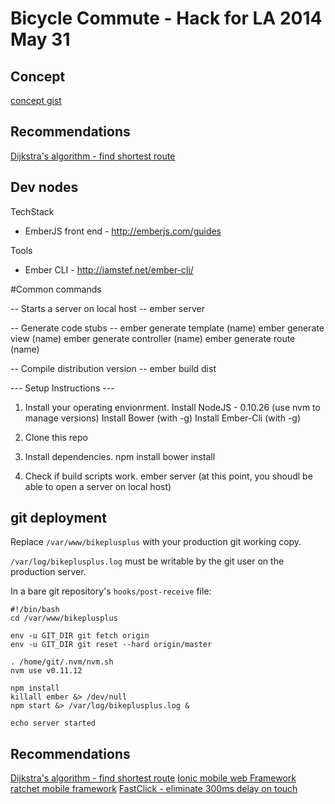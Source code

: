 # Bicycle Commute - Hack for LA 2014 May 31

## Concept

[concept gist](https://gist.github.com/monking/c0f68340eba759258d4b)

## Recommendations

[Dijkstra's algorithm - find shortest route](http://en.wikipedia.org/wiki/Dijkstra's_algorithm)


## Dev nodes

TechStack
- EmberJS front end - http://emberjs.com/guides


Tools
- Ember CLI - http://iamstef.net/ember-cli/


#Common commands

-- Starts a server on local host --
ember server

-- Generate code stubs --
ember generate template (name)
ember generate view (name)
ember generate controller (name)
ember generate route (name)


-- Compile distribution version --
ember build dist

--- Setup Instructions ---
1. Install your operating envionrment.
Install NodeJS - 0.10.26 (use nvm to manage versions)
Install Bower (with -g)
Install Ember-Cli (with -g)

2. Clone this repo

3. Install dependencies.
npm install
bower install

4. Check if build scripts work.
ember server
(at this point, you shoudl be able to open a server on local host)

## git deployment

Replace `/var/www/bikeplusplus` with your production git working copy.

`/var/log/bikeplusplus.log` must be writable by the git user on the production server.

In a bare git repository's `hooks/post-receive` file:

```
#!/bin/bash
cd /var/www/bikeplusplus

env -u GIT_DIR git fetch origin
env -u GIT_DIR git reset --hard origin/master

. /home/git/.nvm/nvm.sh
nvm use v0.11.12

npm install
killall ember &> /dev/null
npm start &> /var/log/bikeplusplus.log &

echo server started
```

## Recommendations

[Dijkstra's algorithm - find shortest route](http://en.wikipedia.org/wiki/Dijkstra's_algorithm)
[Ionic mobile web Framework](http://ionicframework.com/)
[ratchet mobile framework](http://goratchet.com/)
[FastClick - eliminate 300ms delay on touch](https://github.com/ftlabs/fastclick)
